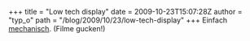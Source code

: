 +++
title = "Low tech display"
date = 2009-10-23T15:07:28Z
author = "typ_o"
path = "/blog/2009/10/23/low-tech-display"
+++
Einfach [mechanisch](https://www.datenform.de/pp.html). (Filme gucken\!)

